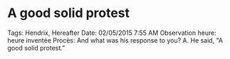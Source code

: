 # A good solid protest

Tags: Hendrix, Hereafter
Date: 02/05/2015 7:55 AM
Observation heure: heure inventée
Procès: And what was his response to you?
A. He said, "A good solid protest.”